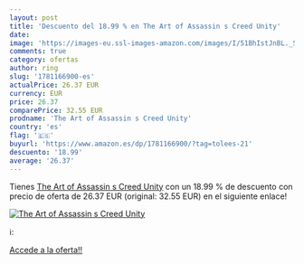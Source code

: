 ```yaml
---
layout: post
title: 'Descuento del 18.99 % en The Art of Assassin s Creed Unity'
date: 
image: 'https://images-eu.ssl-images-amazon.com/images/I/51BhIstJnBL._SL200_.jpg'
comments: true
category: ofertas
author: ring
slug: '1781166900-es'
actualPrice: 26.37 EUR
currency: EUR
price: 26.37
comparePrice: 32.55 EUR
prodname: 'The Art of Assassin s Creed Unity'
country: 'es'
flag: '🇪🇸'
buyurl: 'https://www.amazon.es/dp/1781166900/?tag=tolees-21'
descuento: '18.99'
average: '26.37'
---
```


Tienes [The Art of Assassin s Creed Unity](https://www.amazon.es/dp/1781166900/?tag=tolees-21) con un 18.99 % de descuento con precio de oferta de 26.37 EUR (original: 32.55 EUR) en el siguiente enlace!

[![The Art of Assassin s Creed Unity](https://images-eu.ssl-images-amazon.com/images/I/51BhIstJnBL._SL200_.jpg)](https://www.amazon.es/dp/1781166900/?tag=tolees-21)

ℹ️:


[Accede a la oferta!!](https://www.amazon.es/dp/1781166900/?tag=tolees-21)
